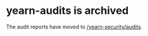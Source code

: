 # yearn-audits is archived

The audit reports have moved to [/yearn-security/audits](https://github.com/iearn-finance/yearn-security/tree/master/audits).